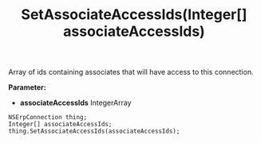 ﻿---
uid: crmscript_ref_NSErpConnection_SetAssociateAccessIds
title: SetAssociateAccessIds(Integer[] associateAccessIds)
intellisense: NSErpConnection.SetAssociateAccessIds
keywords: NSErpConnection, GetAssociateAccessIds
so.topic: reference
---

Array of ids containing associates that will have access to this connection.

**Parameter:** 
 - **associateAccessIds** IntegerArray

```crmscript
NSErpConnection thing;
Integer[] associateAccessIds;
thing.SetAssociateAccessIds(associateAccessIds);
```

